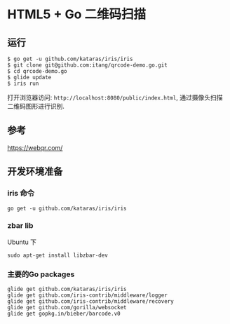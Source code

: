 # HTML5 + Go 二维码扫描


## 运行

```
$ go get -u github.com/kataras/iris/iris
$ git clone git@github.com:itang/qrcode-demo.go.git
$ cd qrcode-demo.go
$ glide update
$ iris run
```

打开浏览器访问: `http://localhost:8080/public/index.html`, 通过摄像头扫描二维码图形进行识别.

## 参考

https://webqr.com/


## 开发环境准备

### iris 命令

```
go get -u github.com/kataras/iris/iris
```

### zbar lib

Ubuntu 下
```
sudo apt-get install libzbar-dev

```

### 主要的Go packages

```
glide get github.com/kataras/iris/iris
glide get github.com/iris-contrib/middleware/logger
glide get github.com/iris-contrib/middleware/recovery
glide get github.com/gorilla/websocket
glide get gopkg.in/bieber/barcode.v0
```

